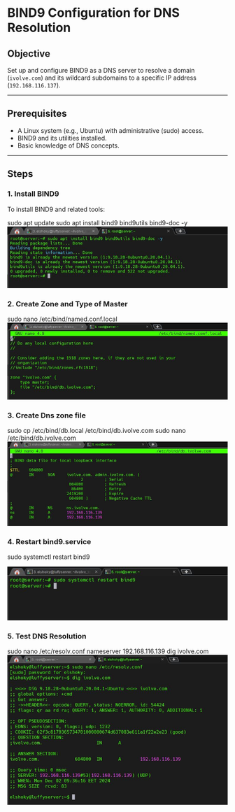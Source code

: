 # BIND9 Configuration for DNS Resolution

## Objective
Set up and configure BIND9 as a DNS server to resolve a domain (`ivolve.com`) and its wildcard subdomains to a specific IP address (`192.168.116.137`).

---

## Prerequisites
- A Linux system (e.g., Ubuntu) with administrative (sudo) access.
- BIND9 and its utilities installed.
- Basic knowledge of DNS concepts.

---

## Steps

### 1. Install BIND9
To install BIND9 and related tools:

sudo apt update
sudo apt install bind9 bind9utils bind9-doc -y
![Intallation](./images/1.JPG)

### 2. Create Zone and Type of Master
sudo nano /etc/bind/named.conf.local
![Configure Zone](./images/3.JPG)

### 3. Create Dns zone file
sudo cp /etc/bind/db.local /etc/bind/db.ivolve.com
sudo nano /etc/bind/db.ivolve.com
![Dns zone file](./images/5.JPG)

### 4. Restart bind9.service
sudo systemctl restart bind9

![Restart Service](./images/6.JPG)

### 5. Test DNS Resolution
sudo nano /etc/resolv.conf
nameserver 192.168.116.139
dig ivolve.com
![Test](./images/8.JPG)
